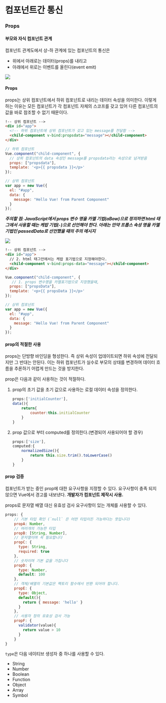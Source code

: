 # 컴포넌트간 통신

### Props

#### 부모와 자식 컴포넌트 관계

컴포넌트 관계도에서 상-하 관계에 있는 컴포넌트의 통신은

- 위에서 아래로는 데이터(props)를 내리고
-  아래에서 위로는 이벤트를 올린다(event emit)

<img src="C:\Users\MSI\Desktop\Career\Study\SW_Study\About_Frontend\2.Pictures\parent-child-relationship.png">

#### Props

props는 상위 컴포넌트에서 하위 컴포넌트로 내리는 데이터 속성을 의미한다. 이렇게 하는 이유는 모든 컴포넌트가 각 컴포넌트 자체의 스코프를 갖고 있어 다른 컴포넌트의 값을 바로 참조할 수 없기 때문이다.

```html
!-- 상위 컴포넌트 -->
<div id="app">
  <!-- 하위 컴포넌트에 상위 컴포넌트가 갖고 있는 message를 전달함 -->
  <child-component v-bind:propsdata="message"></child-component>
</div>
```

```js
// 하위 컴포넌트
Vue.component("child-component", {
  // 상위 컴포넌트의 data 속성인 message를 propsdata라는 속성으로 넘겨받음
  props: ["propsdata"],
  template: '<p>{{ propsdata }}</p>'
});

// 상위 컴포넌트
var app = new Vue({
  el: "#app",
  data: {
    message: "Hello Vue! from Parent Component"
  }
});

```

***주의할 점: JavaScript에서 props 변수 명을 카멜 기법(aBow)으로 정의하면 html 태그에서 사용할 때는 케밥 기법(`-`)으로 선언해야 한다. 아래는 만약 프롭스 속성 명을 카멜 기법인 passedData로 선언했을 때의 주의 메시지***

<img src="C:\Users\MSI\Desktop\Career\Study\SW_Study\About_Frontend\2.Pictures\props-name-parsing-tip.png">

```html
!-- 상위 컴포넌트 -->
<div id="app">
  // 2. html 태그안에서는 케밥 표기법으로 지정해야한다.
  <child-component v-bind:props-data="message"></child-component>
</div>
```

```js
Vue.component("child-component", {
   // 1. props 변수명을 카멜표기법으로 지정했을때,
  props: ["propsData"],
  template: '<p>{{ propsData }}</p>'
});

// 상위 컴포넌트
var app = new Vue({
  el: "#app",
  data: {
    message: "Hello Vue! from Parent Component"
  }
});
```

#### prop의 적절한 사용

props는 단방향 바인딩을 형성한다. 즉 상위 속성이 업데이트되면 하위 속성에 전달되지만 그 반대는 안된다. 이는 하위 컴포넌트가 실수로 부모의 상태를 변경하여 데이터 흐름을 추론하기 어렵게 만드는 것을 방지한다.

prop은 다음과 같이 사용하는 것이 적절하다.

1. prop의 초기 값을 초기 값으로 사용하는 로컬 데이터 속성을 정의한다.

   ```js
   props:['initialCounter'],
   data(){
       return{
           counter:this.initialCounter
       }
   }
   ```

2. prop 값으로 부터 computed를 정의한다.(변경되어 사용되어야 할 경우)

   ```js
   props:['size'],
   computed:{
       normalizedSize(){
           return this.size.trim().toLowerCase()
       }
   }
   ```

#### prop 검증

컴포넌트가 받는 중인 prop에 대한 요구사항을 지정할 수 있다. 요구사항이 충족 되지 않으면 Vue에서 경고를 내보낸다. **개발자가 컴포넌트 제작시 사용.**

props로 문자열 배열 대신 유효성 검사 요구사항이 있는 개체를 사용할 수 있다.

```js
props: {
    // 기본 타입 확인 (`null` 은 어떤 타입이든 가능하다는 뜻입니다)
    propA: Number,
    // 여러개의 가능한 타입
    propB: [String, Number],
    // 문자열이며 꼭 필요합니다
    propC: {
      type: String,
      required: true
    },
    // 숫자이며 기본 값을 가집니다
    propD: {
      type: Number,
      default: 100
    },
    // 객체/배열의 기본값은 팩토리 함수에서 반환 되어야 합니다.
    propE: {
      type: Object,
      default(){
        return { message: 'hello' }
      }
    },
    // 사용자 정의 유효성 검사 가능
    propF: {
      validator(value){
        return value > 10
      }
    }
}
```

`type`은 다음 네이티브 생성자 중 하나를 사용할 수 있다.

- String
- Number
- Boolean
- Function
- Object
- Array
- Symbol







